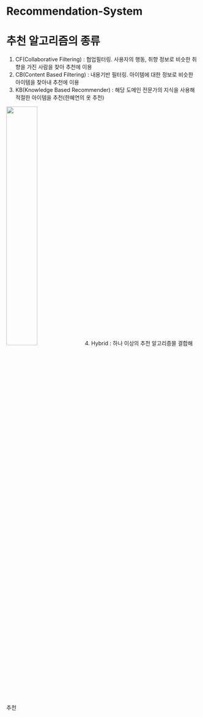 # Recommendation-System

# 추천 알고리즘의 종류
1. CF(Collaborative Filtering) : 협업필터링. 사용자의 행동, 취향 정보로 비슷한 취향을 가진 사람을 찾아 추천에 이용
2. CB(Content Based Filtering) : 내용기반 필터링. 아이템에 대한 정보로 비슷한 아이템을 찾아내 추천에 이용
3. KB(Knowledge Based Recommender) : 해당 도메인 전문가의 지식을 사용해 적절한 아이템을 추천(한혜연의 옷 추천)
<img src="https://user-images.githubusercontent.com/46089347/67144796-eb2b5a00-f2b5-11e9-9cb9-b6dfaeedc058.png" width="40%">
4. Hybrid : 하나 이상의 추천 알고리증믈 결합해 추천

